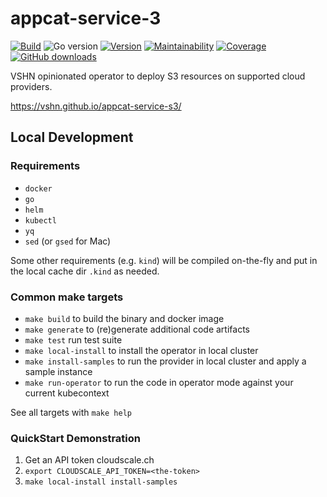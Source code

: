 # appcat-service-3

[![Build](https://img.shields.io/github/workflow/status/vshn/appcat-service-s3/Test)][build]
![Go version](https://img.shields.io/github/go-mod/go-version/vshn/appcat-service-s3)
[![Version](https://img.shields.io/github/v/release/vshn/appcat-service-s3)][releases]
[![Maintainability](https://img.shields.io/codeclimate/maintainability/vshn/appcat-service-s3)][codeclimate]
[![Coverage](https://img.shields.io/codeclimate/coverage/vshn/appcat-service-s3)][codeclimate]
[![GitHub downloads](https://img.shields.io/github/downloads/vshn/appcat-service-s3/total)][releases]

[build]: https://github.com/vshn/appcat-service-s3/actions?query=workflow%3ATest
[releases]: https://github.com/vshn/appcat-service-s3/releases
[codeclimate]: https://codeclimate.com/github/vshn/appcat-service-s3

VSHN opinionated operator to deploy S3 resources on supported cloud providers.

https://vshn.github.io/appcat-service-s3/

## Local Development

### Requirements

* `docker`
* `go`
* `helm`
* `kubectl`
* `yq`
* `sed` (or `gsed` for Mac)

Some other requirements (e.g. `kind`) will be compiled on-the-fly and put in the local cache dir `.kind` as needed.

### Common make targets

* `make build` to build the binary and docker image
* `make generate` to (re)generate additional code artifacts
* `make test` run test suite
* `make local-install` to install the operator in local cluster
* `make install-samples` to run the provider in local cluster and apply a sample instance
* `make run-operator` to run the code in operator mode against your current kubecontext

See all targets with `make help`

### QuickStart Demonstration

1. Get an API token cloudscale.ch
1. `export CLOUDSCALE_API_TOKEN=<the-token>`
1. `make local-install install-samples`
